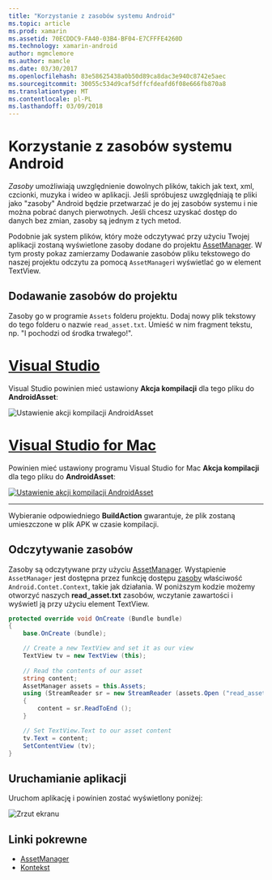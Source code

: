 ```yaml
---
title: "Korzystanie z zasobów systemu Android"
ms.topic: article
ms.prod: xamarin
ms.assetid: 70ECDDC9-FA40-03B4-BF04-E7CFFFE4260D
ms.technology: xamarin-android
author: mgmclemore
ms.author: mamcle
ms.date: 03/30/2017
ms.openlocfilehash: 83e58625438a0b50d89ca8dac3e940c8742e5aec
ms.sourcegitcommit: 30055c534d9caf5dffcfdeafd6f08e666fb870a8
ms.translationtype: MT
ms.contentlocale: pl-PL
ms.lasthandoff: 03/09/2018
---
```

# <a name="using-android-assets"></a>Korzystanie z zasobów systemu Android

_Zasoby_ umożliwiają uwzględnienie dowolnych plików, takich jak text, xml, czcionki, muzyka i wideo w aplikacji. Jeśli spróbujesz uwzględniają te pliki jako "zasoby" Android będzie przetwarzać je do jej zasobów systemu i nie można pobrać danych pierwotnych. Jeśli chcesz uzyskać dostęp do danych bez zmian, zasoby są jednym z tych metod.

Podobnie jak system plików, który może odczytywać przy użyciu Twojej aplikacji zostaną wyświetlone zasoby dodane do projektu [AssetManager](https://developer.xamarin.com/api/type/Android.Content.Res.AssetManager/).
W tym prosty pokaz zamierzamy Dodawanie zasobów pliku tekstowego do naszej projektu odczytu za pomocą `AssetManager`i wyświetlać go w element TextView.


## <a name="add-asset-to-project"></a>Dodawanie zasobów do projektu

Zasoby go w programie `Assets` folderu projektu. Dodaj nowy plik tekstowy do tego folderu o nazwie `read_asset.txt`. Umieść w nim fragment tekstu, np. "I pochodzi od środka trwałego!".

# <a name="visual-studiotabvswin"></a>[Visual Studio](#tab/vswin)

Visual Studio powinien mieć ustawiony **Akcja kompilacji** dla tego pliku do **AndroidAsset**:

![Ustawienie akcji kompilacji AndroidAsset](android-assets-images/asset-properties-vs.png) 

# <a name="visual-studio-for-mactabvsmac"></a>[Visual Studio for Mac](#tab/vsmac)

Powinien mieć ustawiony programu Visual Studio for Mac **Akcja kompilacji** dla tego pliku do **AndroidAsset**:

[![Ustawienie akcji kompilacji AndroidAsset](android-assets-images/asset-properties-xs-sml.png)](android-assets-images/asset-properties-xs.png#lightbox)

-----

Wybieranie odpowiedniego **BuildAction** gwarantuje, że plik zostaną umieszczone w plik APK w czasie kompilacji.


## <a name="reading-assets"></a>Odczytywanie zasobów

Zasoby są odczytywane przy użyciu [AssetManager](https://developer.xamarin.com/api/type/Android.Content.Res.AssetManager/). Wystąpienie `AssetManager` jest dostępna przez funkcję dostępu [zasoby](https://developer.xamarin.com/api/property/Android.Content.Context.Assets/) właściwość `Android.Contet.Context`, takie jak działania.
W poniższym kodzie możemy otworzyć naszych **read_asset.txt** zasobów, wczytanie zawartości i wyświetl ją przy użyciu element TextView.

```csharp
protected override void OnCreate (Bundle bundle)
{
    base.OnCreate (bundle);

    // Create a new TextView and set it as our view
    TextView tv = new TextView (this);
    
    // Read the contents of our asset
    string content;
    AssetManager assets = this.Assets;
    using (StreamReader sr = new StreamReader (assets.Open ("read_asset.txt")))
    {
        content = sr.ReadToEnd ();
    }

    // Set TextView.Text to our asset content
    tv.Text = content;
    SetContentView (tv);
}
```


## <a name="running-the-application"></a>Uruchamianie aplikacji

Uruchom aplikację i powinien zostać wyświetlony poniżej:

![Zrzut ekranu](android-assets-images/screenshot.png)


## <a name="related-links"></a>Linki pokrewne

- [AssetManager](https://developer.xamarin.com/api/type/Android.Content.Res.AssetManager/)
- [Kontekst](https://developer.xamarin.com/api/type/Android.Content.Context/)
